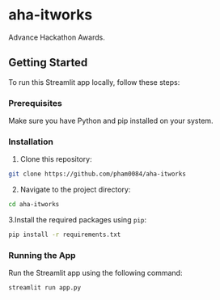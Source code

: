 # aha-itworks
Advance Hackathon Awards.

## Getting Started

To run this Streamlit app locally, follow these steps:

### Prerequisites

Make sure you have Python and pip installed on your system.

### Installation

1. Clone this repository:

 ```bash
 git clone https://github.com/pham0084/aha-itworks
 ```
   
2. Navigate to the project directory:

  ```bash
  cd aha-itworks
  ```
3.Install the required packages using `pip`:

  ```bash
  pip install -r requirements.txt
  ```
### Running the App
Run the Streamlit app using the following command:
```bash
streamlit run app.py
```




